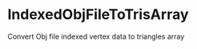 IndexedObjFileToTrisArray
=========================

Convert Obj file indexed vertex data to triangles array

